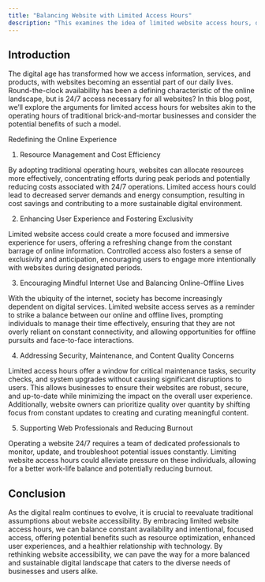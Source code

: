 ```yaml
---
title: "Balancing Website with Limited Access Hours"
description: "This examines the idea of limited website access hours, questioning the necessity of 24/7 availability. It highlights potential benefits such as resource optimization, enhanced user experiences, mindful internet use, improved security, and reduced burnout among web professionals, encouraging a reevaluation of website accessibility for a balanced digital landscape."
---
```


## Introduction

The digital age has transformed how we access information, services, and
products, with websites becoming an essential part of our daily lives.
Round-the-clock availability has been a defining characteristic of the online
landscape, but is 24/7 access necessary for all websites? In this blog post,
we’ll explore the arguments for limited access hours for websites akin to the
operating hours of traditional brick-and-mortar businesses and consider the
potential benefits of such a model.

Redefining the Online Experience

1. Resource Management and Cost Efficiency

By adopting traditional operating hours, websites can allocate resources more
effectively, concentrating efforts during peak periods and potentially reducing
costs associated with 24/7 operations. Limited access hours could lead to
decreased server demands and energy consumption, resulting in cost savings and
contributing to a more sustainable digital environment.

2. Enhancing User Experience and Fostering Exclusivity

Limited website access could create a more focused and immersive experience for
users, offering a refreshing change from the constant barrage of online
information. Controlled access also fosters a sense of exclusivity and
anticipation, encouraging users to engage more intentionally with websites
during designated periods.

3. Encouraging Mindful Internet Use and Balancing Online-Offline Lives

With the ubiquity of the internet, society has become increasingly dependent on
digital services. Limited website access serves as a reminder to strike a
balance between our online and offline lives, prompting individuals to manage
their time effectively, ensuring that they are not overly reliant on constant
connectivity, and allowing opportunities for offline pursuits and face-to-face
interactions.

4. Addressing Security, Maintenance, and Content Quality Concerns

Limited access hours offer a window for critical maintenance tasks, security
checks, and system upgrades without causing significant disruptions to users.
This allows businesses to ensure their websites are robust, secure, and
up-to-date while minimizing the impact on the overall user experience.
Additionally, website owners can prioritize quality over quantity by shifting
focus from constant updates to creating and curating meaningful content.

5. Supporting Web Professionals and Reducing Burnout

Operating a website 24/7 requires a team of dedicated professionals to monitor,
update, and troubleshoot potential issues constantly. Limiting website access
hours could alleviate pressure on these individuals, allowing for a better
work-life balance and potentially reducing burnout.

## Conclusion

As the digital realm continues to evolve, it is crucial to reevaluate
traditional assumptions about website accessibility. By embracing limited
website access hours, we can balance constant availability and intentional,
focused access, offering potential benefits such as resource optimization,
enhanced user experiences, and a healthier relationship with technology. By
rethinking website accessibility, we can pave the way for a more balanced and
sustainable digital landscape that caters to the diverse needs of businesses and
users alike.
